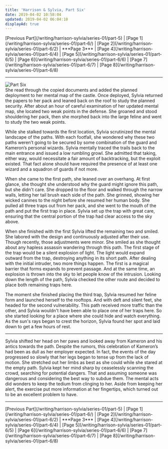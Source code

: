 ```yaml
---
title: 'Harrison & Sylvia, Part Six'
date: 2019-04-02 10:58:04
updated: 2019-04-02 06:04:10
displayAd: true
---
```

<p class="center">[Previous Part](/writing/harrison-sylvia/series-01/part-5) | [Page 1](/writing/harrison-sylvia/series-01/part-6/) | [Page 2](/writing/harrison-sylvia/series-01/part-6/2) | <span class="current-page">***Page 3***</span> | [Page 4](/writing/harrison-sylvia/series-01/part-6/4) | [Page 5](/writing/harrison-sylvia/series-01/part-6/5) | [Page 6](/writing/harrison-sylvia/series-01/part-6/6) | [Page 7](/writing/harrison-sylvia/series-01/part-6/7) | [Page 8](/writing/harrison-sylvia/series-01/part-6/8) </p><hr class="clear-both center-fade"/><div class="embedded-image-left"><img src="/writing/harrison-sylvia/series-01/part-6/hs106.jpg" alt="Part Six" style="max-height: 275px;"/></div>She read through the copied documents and added the planned deployment to her mental map of the castle. Once deployed, Sylvia returned the papers to her pack and leaned back on the roof to study the planned security. After about an hour of careful examination of her updated mental map, she located two weak points in the defense. She groaned and stood shouldering her pack, then she morphed back into the large feline and went to study the two weak points.

While she stalked towards the first location, Sylvia scrutinized the mental landscape of the paths. With each footfall, she wondered why these two paths weren’t going to be secured by some combination of the guard and Kameron’s personal wizards. Sylvia mentally traced the trails back to the main entrance and issued a low rumbling growl. She admitted that taking, either way, would necessitate a fair amount of backtracking, but the exploit existed. That fact alone should have required the presence of at least one wizard and a squadron of guards if not more.

When she came to the first path, she leaned over an overhang. At first glance, she thought she understood why the guard might ignore this path, but she didn't care. She dropped to the floor and walked through the narrow walls, letting her tail brush each side of the path. She grinned, showing her wicked canines to the night before she resumed her human body. She pulled all three traps out from her pack, and she went to the mouth of the path and put the first trap in place. Sylvia set up the trap with great care, ensuring that the central portion of the trap had clear access to the sky above.

When she finished with the first Sylvia lifted the remaining two and smiled. She labored with the design and continuously adjusted after their use. Though recently, those adjustments were minor. She smiled as she thought about any hapless assassin wandering through this path. The first stage of the trap would be a silent explosion of light. The light would expand outward from the trap, destroying anything in its short path. After dealing with the initial intruder, two more things happen. The first is a magical barrier that forms expands to prevent passage. And at the same time, an explosion is thrown into the sky to let people know of the intrusion. Looking down the length of the path, Sylvia checked the other route and decided to place both remaining traps here.

The moment she finished placing the third trap, Sylvia resumed her feline form and launched herself to the rooftops. And with deft and silent feet, she headed for the second vulnerability. This path received more traffic than the other, and Sylvia wouldn't have been able to place one of her traps here. So she started looking for a place where she could hide and watch everything. As the sun's rays began to crest the horizon, Sylvia found her spot and laid down to get a few hours of rest.
<hr class="section-break"/> Sylvia shifted her head on her paws and looked away from Kameron and his antics towards the path. Despite the rumors, this celebration of Kameron’s had been as dull as her employer expected. In fact, the events of the day progressed so slowly that her legs began to tense up from the lack of motion. She stretched out her limbs as best as she could while she stared at the empty path. Sylvia kept her mind sharp by ceaselessly scanning the crowd, searching for potential dangers. That and assuming someone was dangerous and considering the best way to subdue them. The mental acts did wonders to keep the tedium from clinging to her. Aside from keeping her alert, the exercise put more information at her fingertips, which turned out to be an excellent problem to have.<hr class="clear-both center-fade"/><p class="center">[Previous Part](/writing/harrison-sylvia/series-01/part-5) | [Page 1](/writing/harrison-sylvia/series-01/part-6/) | [Page 2](/writing/harrison-sylvia/series-01/part-6/2) | <span class="current-page">***Page 3***</span> | [Page 4](/writing/harrison-sylvia/series-01/part-6/4) | [Page 5](/writing/harrison-sylvia/series-01/part-6/5) | [Page 6](/writing/harrison-sylvia/series-01/part-6/6) | [Page 7](/writing/harrison-sylvia/series-01/part-6/7) | [Page 8](/writing/harrison-sylvia/series-01/part-6/8) </p>